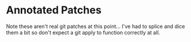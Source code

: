 # Annotated Patches

Note these aren't real git patches at this point... I've had to splice and dice them a bit so don't expect a git apply to function correctly at all.
